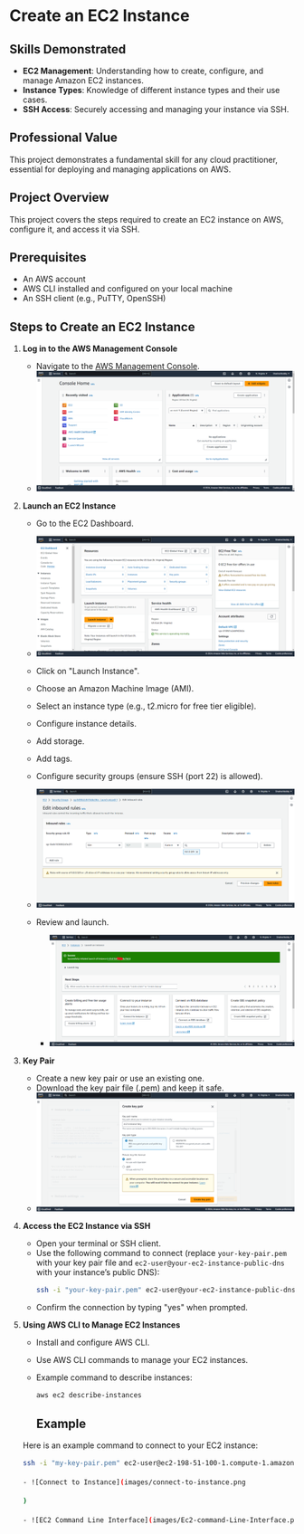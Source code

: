 # Create an EC2 Instance

## Skills Demonstrated
- **EC2 Management**: Understanding how to create, configure, and manage Amazon EC2 instances.
- **Instance Types**: Knowledge of different instance types and their use cases.
- **SSH Access**: Securely accessing and managing your instance via SSH.

## Professional Value
This project demonstrates a fundamental skill for any cloud practitioner, essential for deploying and managing applications on AWS.

## Project Overview
This project covers the steps required to create an EC2 instance on AWS, configure it, and access it via SSH.

## Prerequisites
- An AWS account
- AWS CLI installed and configured on your local machine
- An SSH client (e.g., PuTTY, OpenSSH)

## Steps to Create an EC2 Instance

1. **Log in to the AWS Management Console**
   - Navigate to the [AWS Management Console](https://aws.amazon.com/console/).
   - ![AWS Management Console](images/AWS-management-console.png)

2. **Launch an EC2 Instance**
   - Go to the EC2 Dashboard.

    - ![EC2 Dashboard](images/EC2-Dashboard.png)

   - Click on "Launch Instance".
   - Choose an Amazon Machine Image (AMI).
   - Select an instance type (e.g., t2.micro for free tier eligible).
   - Configure instance details.
   - Add storage.
   - Add tags.
   - Configure security groups (ensure SSH (port 22) is allowed).

    - ![Configure Security Group](images/configure-security-group.png)

   - Review and launch.
   
      - ![Review and Launch](images/review-and-launch.png)

3. **Key Pair**
   - Create a new key pair or use an existing one.
   - Download the key pair file (.pem) and keep it safe.
   - ![Create Key Pair](images/Create-Key-Pair.png)

4. **Access the EC2 Instance via SSH**
   - Open your terminal or SSH client.
   - Use the following command to connect (replace `your-key-pair.pem` with your key pair file and `ec2-user@your-ec2-instance-public-dns` with your instance’s public DNS):
     ```sh
     ssh -i "your-key-pair.pem" ec2-user@your-ec2-instance-public-dns
     ```
   - Confirm the connection by typing "yes" when prompted.
 

5. **Using AWS CLI to Manage EC2 Instances**
   - Install and configure AWS CLI.
   - Use AWS CLI commands to manage your EC2 instances.
   - Example command to describe instances:
     ```sh
     aws ec2 describe-instances
     
     ```

       ## Example
   Here is an example command to connect to your EC2 instance:

     ```sh
   ssh -i "my-key-pair.pem" ec2-user@ec2-198-51-100-1.compute-1.amazonaws.com

   - ![Connect to Instance](images/connect-to-instance.png

   )

   - ![EC2 Command Line Interface](images/Ec2-command-Line-Interface.png)






